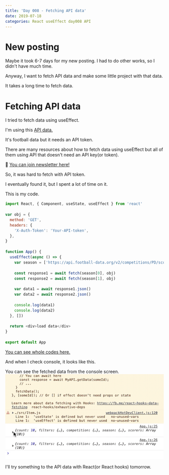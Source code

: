 ```yaml
---
title: 'Day 008 - Fetching API data'
date: 2019-07-18
categories: React useEffect day008 API
---
```


# New posting

Maybe it took 6-7 days for my new posting. I had to do other works, so I didn't have much time.

Anyway, I want to fetch API data and make some little project with that data.

It takes a long time to fetch data.

# Fetching API data

I tried to fetch data using useEffect.

I'm using this [API data.](https://www.football-data.org/)

It's football data but it needs an API token.

There are many resources about how to fetch data using useEffect but all of them using API that doesn't need an API key(or token).

📮 [You can join newsletter here!](http://eepurl.com/gwNffb)

So, it was hard to fetch with API token.

I eventually found it, but I spent a lot of time on it.

This is my code.

```javascript
import React, { Component, useState, useEffect } from 'react'

var obj = {
  method: 'GET',
  headers: {
    'X-Auth-Token': 'Your-API-token',
  },
}

function App() {
  useEffect(async () => {
    var season = ['https://api.football-data.org/v2/competitions/PD/scorers?season=2017', 'https://api.football-data.org/v2/competitions/PD/scorers?season=2018']

    const response1 = await fetch(season[0], obj)
    const response2 = await fetch(season[1], obj)

    var data1 = await response1.json()
    var data2 = await response2.json()

    console.log(data1)
    console.log(data2)
  }, [])

  return <div>load data</div>
}

export default App
```

[You can see whole codes here.](https://github.com/oneybee/100days-of-react/tree/master/day08-fecth-API)

And when I check console, it looks like this.

You can see the fetched data from the console screen.
![](/assets/day08.gif)

I'll try something to the API data with React(or React hooks) tomorrow.
